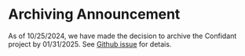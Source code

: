 # Archiving Announcement
As of 10/25/2024, we have made the decision to archive the Confidant project by 01/31/2025. See [Github issue](https://github.com/lyft/confidant/issues/439) for detais.